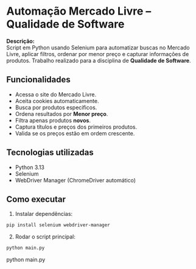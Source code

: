 # Automação Mercado Livre – Qualidade de Software

**Descrição:**  
Script em Python usando Selenium para automatizar buscas no Mercado Livre, aplicar filtros, ordenar por menor preço e capturar informações de produtos. Trabalho realizado para a disciplina de **Qualidade de Software**.

## Funcionalidades

- Acessa o site do Mercado Livre.
- Aceita cookies automaticamente.
- Busca por produtos específicos.
- Ordena resultados por **Menor preço**.
- Filtra apenas produtos **novos**.
- Captura títulos e preços dos primeiros produtos.
- Valida se os preços estão em ordem crescente.

## Tecnologias utilizadas

- Python 3.13
- Selenium
- WebDriver Manager (ChromeDriver automático)

## Como executar

1. Instalar dependências:

```bash
pip install selenium webdriver-manager
```

2. Rodar o script principal:
```bash
python main.py
```
python main.py
